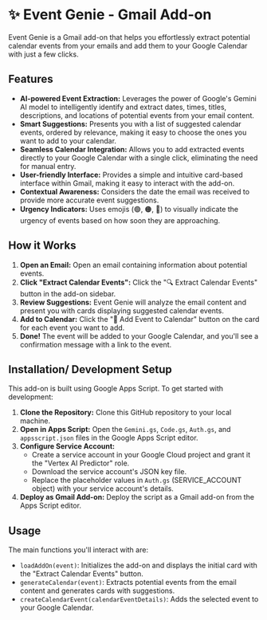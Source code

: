 # ✨ Event Genie - Gmail Add-on

Event Genie is a Gmail add-on that helps you effortlessly extract potential calendar events from your emails and add them to your Google Calendar with just a few clicks. 

## Features

* **AI-powered Event Extraction:** Leverages the power of Google's Gemini AI model to intelligently identify and extract dates, times, titles, descriptions, and locations of potential events from your email content.
* **Smart Suggestions:** Presents you with a list of suggested calendar events, ordered by relevance, making it easy to choose the ones you want to add to your calendar.
* **Seamless Calendar Integration:** Allows you to add extracted events directly to your Google Calendar with a single click, eliminating the need for manual entry.
* **User-friendly Interface:** Provides a simple and intuitive card-based interface within Gmail, making it easy to interact with the add-on.
* **Contextual Awareness:** Considers the date the email was received to provide more accurate event suggestions.
* **Urgency Indicators:** Uses emojis (🟢, 🟠, 🔴) to visually indicate the urgency of events based on how soon they are approaching.

## How it Works

1. **Open an Email:** Open an email containing information about potential events.
2. **Click "Extract Calendar Events":** Click the "🔍 Extract Calendar Events" button in the add-on sidebar.
3. **Review Suggestions:** Event Genie will analyze the email content and present you with cards displaying suggested calendar events.
4. **Add to Calendar:** Click the "📅 Add Event to Calendar" button on the card for each event you want to add.
5. **Done!** The event will be added to your Google Calendar, and you'll see a confirmation message with a link to the event.

## Installation/ Development Setup

This add-on is built using Google Apps Script. To get started with development:

1. **Clone the Repository:** Clone this GitHub repository to your local machine.
2. **Open in Apps Script:** Open the `Gemini.gs`, `Code.gs`, `Auth.gs`, and `appsscript.json` files in the Google Apps Script editor.
3. **Configure Service Account:**
   - Create a service account in your Google Cloud project and grant it the "Vertex AI Predictor" role.
   - Download the service account's JSON key file.
   - Replace the placeholder values in `Auth.gs` (SERVICE_ACCOUNT object) with your service account's details.
4. **Deploy as Gmail Add-on:** Deploy the script as a Gmail add-on from the Apps Script editor.

## Usage

The main functions you'll interact with are:

* `loadAddOn(event)`: Initializes the add-on and displays the initial card with the "Extract Calendar Events" button.
* `generateCalendar(event)`: Extracts potential events from the email content and generates cards with suggestions.
* `createCalendarEvent(calendarEventDetails)`: Adds the selected event to your Google Calendar.

